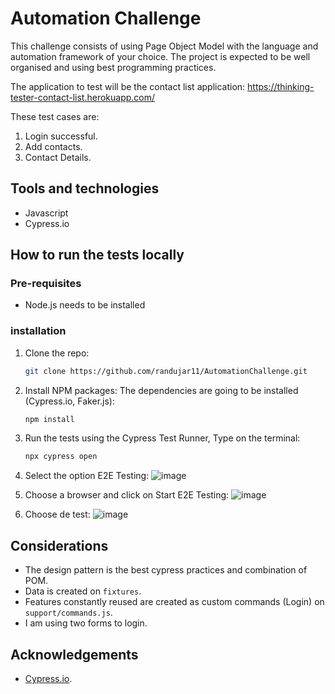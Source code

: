 # Automation Challenge

This challenge consists of using Page Object Model with the language and automation framework of your choice. The project is expected to be well organised and using best programming practices. 

The application to test will be the contact list application: https://thinking-tester-contact-list.herokuapp.com/

These test cases are:

1. Login successful.
2. Add contacts.
3. Contact Details.

## Tools and technologies

* Javascript
* Cypress.io

## How to run the tests locally

### Pre-requisites

* Node.js needs to be installed

### installation

1. Clone the repo:
   ```sh
   git clone https://github.com/randujar11/AutomationChallenge.git
   ```
2. Install NPM packages: The dependencies are going to be installed (Cypress.io, Faker.js):
   ```sh
   npm install
   ```
3. Run the tests using the Cypress Test Runner, Type on the terminal:
   ```sh
   npx cypress open
   ```
4. Select the option E2E Testing:
   ![image](https://github.com/randujar11/AutomationChallenge/assets/20642003/18b4bf48-20e3-49cd-84e1-ba7659690e58)
   
5.  Choose a browser and click on Start E2E Testing:
   ![image](https://github.com/randujar11/AutomationChallenge/assets/20642003/a4056edf-82fe-4993-baa3-90bb896350b4)

6. Choose de test:
   ![image](https://github.com/randujar11/AutomationChallenge/assets/20642003/658fd087-0578-4973-bc03-1e9377f62b66)

## Considerations
* The design pattern is the best cypress practices and combination of POM.
* Data is created on `fixtures`.
* Features constantly reused are created as custom commands (Login) on `support/commands.js`.
* I am using two forms to login. 

## Acknowledgements
* [Cypress.io](https://www.cypress.io/).
